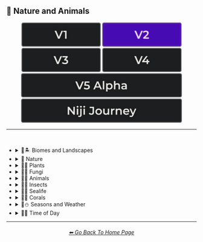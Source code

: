 <h2>🌲 Nature and Animals</h2>

<div align="center">

[<img src="/Images/Repo_Parts/Buttons/Version_Buttons/button_version_V1_inactive.webp?raw=true" alt="MidJourney V1" height="64" />](/Pages/MJ_V1/Style_Pages/Sphere/Nature_and_Animals.md)
[<img src="/Images/Repo_Parts/Buttons/Version_Buttons/button_version_V2_active.webp?raw=true" alt="MidJourney V2" height="64" />](/Pages/MJ_V2/Style_Pages/Sphere/Nature_and_Animals.md)
[<img src="/Images/Repo_Parts/Buttons/Version_Buttons/button_version_V3_inactive.webp?raw=true" alt="MidJourney V3" height="64" />](/Pages/MJ_V3/Style_Pages/Sphere/Nature_and_Animals.md)
[<img src="/Images/Repo_Parts/Buttons/Version_Buttons/button_version_V4_inactive.webp?raw=true" alt="MidJourney V4" height="64" />](/Pages/MJ_V4/Style_Pages/Just_The_Style/Nature_and_Animals.md)
<br>
[<img src="/Images/Repo_Parts/Buttons/Version_Buttons/button_version_V5_Alpha_inactive_half.webp?raw=true" alt="MidJourney V5" height="64" />](/Pages/MJ_V5/Style_Pages/Just_The_Style/Nature_and_Animals.md)
[<img src="/Images/Repo_Parts/Buttons/Version_Buttons/button_version_niji_inactive_half.webp?raw=true" alt="Niji Journey" height="64" />](/Pages/Niji_Journey/Style_Pages/Nature_and_Animals.md)

</div>

<hr>
<br>


- <details><summary>🌲🏝 Biomes and Landscapes</summary><p><div align="center">

	| Biome | Landscape | Surroundings |
	| :-: | :-: | :-: |
	| <img src="/Images/MJ_V2/MidJourney_Styles_(sphere)/Wave_13/sphere_Biome.webp?raw=true" width="256" /> | <img src="/Images/MJ_V2/MidJourney_Styles_(sphere)/Wave_13/sphere_Landscape.webp?raw=true" width="256" /> | <img src="/Images/MJ_V2/MidJourney_Styles_(sphere)/Wave_14/sphere_Surroundings.webp?raw=true" width="256" /> |
	
	<br>
	
	| Setting | Settings |
	| :-: | :-: |
	| <img src="/Images/MJ_V2/MidJourney_Styles_(sphere)/Wave_13/sphere_Setting.webp?raw=true" width="256" /> | <img src="/Images/MJ_V2/MidJourney_Styles_(sphere)/Wave_13/sphere_Settings.webp?raw=true" width="256" /> |
	
	<br>

	| Woodland | Forest | Rainforest |
	| :-: | :-: | :-: |
	| <img src="/Images/MJ_V2/MidJourney_Styles_(sphere)/Wave_11/sphere_Woodland.webp?raw=true" width="256" /> | <img src="/Images/MJ_V2/MidJourney_Styles_(sphere)/Wave_11/sphere_Forest.webp?raw=true" width="256" /> | <img src="/Images/MJ_V2/MidJourney_Styles_(sphere)/Wave_11/sphere_Rainforest.webp?raw=true" width="256" /> |

	<br>

	| Coniferous Forest | Deciduous Forest |
	| :-: | :-: |
	| <img src="/Images/MJ_V2/MidJourney_Styles_(sphere)/Wave_11/sphere_Coniferous_Forest.webp?raw=true" width="256" /> | <img src="/Images/MJ_V2/MidJourney_Styles_(sphere)/Wave_11/sphere_Deciduous_Forest.webp?raw=true" width="256" /> |

	<br>

	| Jungle | Junglecore | Tropical |
	| :-: | :-: | :-: |
	| <img src="/Images/MJ_V2/MidJourney_Styles_(sphere)/Wave_11/sphere_Jungle.webp?raw=true" width="256" /> | <img src="/Images/MJ_V2/MidJourney_Styles_(sphere)/Wave_9/sphere_Junglecore.webp?raw=true" width="256" /> | <img src="/Images/MJ_V2/MidJourney_Styles_(sphere)/Wave_11/sphere_Tropical.webp?raw=true" width="256" /> |

	<br>

	| Thicket | Orchard | Chaparral |
	| :-: | :-: | :-: |
	| <img src="/Images/MJ_V2/MidJourney_Styles_(sphere)/Wave_11/sphere_Thicket.webp?raw=true" width="256" /> | <img src="/Images/MJ_V2/MidJourney_Styles_(sphere)/Wave_11/sphere_Orchard.webp?raw=true" width="256" /> | <img src="/Images/MJ_V2/MidJourney_Styles_(sphere)/Wave_11/sphere_Chaparral.webp?raw=true" width="256" /> |

	<br>

	| Scrubland | Shrubland | Heathland |
	| :-: | :-: | :-: |
	| <img src="/Images/MJ_V2/MidJourney_Styles_(sphere)/Wave_11/sphere_Scrubland.webp?raw=true" width="256" /> | <img src="/Images/MJ_V2/MidJourney_Styles_(sphere)/Wave_11/sphere_Shrubland.webp?raw=true" width="256" /> | <img src="/Images/MJ_V2/MidJourney_Styles_(sphere)/Wave_11/sphere_Heathland.webp?raw=true" width="256" /> |

	<br>

	| Park | Plains | Meadow |
	| :-: | :-: | :-: |
	| <img src="/Images/MJ_V2/MidJourney_Styles_(sphere)/sphere_Park.webp?raw=true" width="256" /> | <img src="/Images/MJ_V2/MidJourney_Styles_(sphere)/Wave_11/sphere_Plains.webp?raw=true" width="256" /> | <img src="/Images/MJ_V2/MidJourney_Styles_(sphere)/Wave_11/sphere_Meadow.webp?raw=true" width="256" /> |

	<br>

	| Grassland | Rangeland | Pasture |
	| :-: | :-: | :-: |
	| <img src="/Images/MJ_V2/MidJourney_Styles_(sphere)/Wave_11/sphere_Grassland.webp?raw=true" width="256" /> | <img src="/Images/MJ_V2/MidJourney_Styles_(sphere)/Wave_11/sphere_Rangeland.webp?raw=true" width="256" /> | <img src="/Images/MJ_V2/MidJourney_Styles_(sphere)/Wave_11/sphere_Pasture.webp?raw=true" width="256" /> |

	<br>

	| Prairie | Steppe |
	| :-: | :-: |
	| <img src="/Images/MJ_V2/MidJourney_Styles_(sphere)/Wave_11/sphere_Prairie.webp?raw=true" width="256" /> | <img src="/Images/MJ_V2/MidJourney_Styles_(sphere)/Wave_11/sphere_Steppe.webp?raw=true" width="256" /> |

	<br>

	| Valley | Foothills |
	| :-: | :-: |
	| <img src="/Images/MJ_V2/MidJourney_Styles_(sphere)/Wave_11/sphere_Valley.webp?raw=true" width="256" /> | <img src="/Images/MJ_V2/MidJourney_Styles_(sphere)/Wave_11/sphere_Foothills.webp?raw=true" width="256" /> |

	<br>

	| Grove | Mangrove |
	| :-: | :-: |
	| <img src="/Images/MJ_V2/MidJourney_Styles_(sphere)/Wave_11/sphere_Grove.webp?raw=true" width="256" /> | <img src="/Images/MJ_V2/MidJourney_Styles_(sphere)/Wave_11/sphere_Mangrove.webp?raw=true" width="256" /> |

	<br>

	| Swamp | Bayou | Bog |
	| :-: | :-: | :-: |
	| <img src="/Images/MJ_V2/MidJourney_Styles_(sphere)/Wave_11/sphere_Swamp.webp?raw=true" width="256" /> | <img src="/Images/MJ_V2/MidJourney_Styles_(sphere)/Wave_11/sphere_Bayou.webp?raw=true" width="256" /> | <img src="/Images/MJ_V2/MidJourney_Styles_(sphere)/Wave_11/sphere_Bog.webp?raw=true" width="256" /> |

	<br>

	| Marsh | Wetland |
	| :-: | :-: |
	| <img src="/Images/MJ_V2/MidJourney_Styles_(sphere)/Wave_11/sphere_Marsh.webp?raw=true" width="256" /> | <img src="/Images/MJ_V2/MidJourney_Styles_(sphere)/Wave_11/sphere_Wetland.webp?raw=true" width="256" /> |

	<br>

	| Muskeg | Fen |
	| :-: | :-: |
	| <img src="/Images/MJ_V2/MidJourney_Styles_(sphere)/Wave_11/sphere_Muskeg.webp?raw=true" width="256" /> | <img src="/Images/MJ_V2/MidJourney_Styles_(sphere)/Wave_11/sphere_Fen.webp?raw=true" width="256" /> |

	<br>

	| Tundra | Glacier |
	| :-: | :-: |
	| <img src="/Images/MJ_V2/MidJourney_Styles_(sphere)/Wave_11/sphere_Tundra.webp?raw=true" width="256" /> | <img src="/Images/MJ_V2/MidJourney_Styles_(sphere)/Wave_11/sphere_Glacier.webp?raw=true" width="256" /> |

	<br>

	| Arctic | Polar |
	| :-: | :-: |
	| <img src="/Images/MJ_V2/MidJourney_Styles_(sphere)/Wave_11/sphere_Arctic.webp?raw=true" width="256" /> | <img src="/Images/MJ_V2/MidJourney_Styles_(sphere)/sphere_Polar.webp?raw=true" width="256" /> |

	<br>

	| Desert | Desertwave | Dunes |
	| :-: | :-: | :-: |
	| <img src="/Images/MJ_V2/MidJourney_Styles_(sphere)/Wave_11/sphere_Desert.webp?raw=true" width="256" /> | <img src="/Images/MJ_V2/MidJourney_Styles_(sphere)/Wave_10/sphere_Desertwave.webp?raw=true" width="256" /> | <img src="/Images/MJ_V2/MidJourney_Styles_(sphere)/Wave_11/sphere_Dunes.webp?raw=true" width="256" /> |

	<br>

	| Savanna | Dryland |
	| :-: | :-: |
	| <img src="/Images/MJ_V2/MidJourney_Styles_(sphere)/Wave_11/sphere_Savanna.webp?raw=true" width="256" /> | <img src="/Images/MJ_V2/MidJourney_Styles_(sphere)/Wave_11/sphere_Dryland.webp?raw=true" width="256" /> |
	
	<br>
	
	| Beach | Mediterranean |
	| :-: | :-: |
	| <img src="/Images/MJ_V2/MidJourney_Styles_(sphere)/Wave_11/sphere_Beach.webp?raw=true" width="256" /> | <img src="/Images/MJ_V2/MidJourney_Styles_(sphere)/sphere_Mediterranean.webp?raw=true" width="256" /> |

	<br>

	| Seaside | Sea | Deep Sea |
	| :-: | :-: | :-: |
	| <img src="/Images/MJ_V2/MidJourney_Styles_(sphere)/sphere_Seaside.webp?raw=true" width="256" /> | <img src="/Images/MJ_V2/MidJourney_Styles_(sphere)/sphere_Sea.webp?raw=true" width="256" /> | <img src="/Images/MJ_V2/MidJourney_Styles_(sphere)/Wave_11/sphere_Deep_Sea.webp?raw=true" width="256" /> |
	
	<br>

	| Ocean | Ocean Grunge | Aquascape |
	| :-: | :-: | :-: |
	| <img src="/Images/MJ_V2/MidJourney_Styles_(sphere)/sphere_Ocean.webp?raw=true" width="256" /> | <img src="/Images/MJ_V2/MidJourney_Styles_(sphere)/Wave_10/sphere_Ocean_Grunge.webp?raw=true" width="256" /> | <img src="/Images/MJ_V2/MidJourney_Styles_(sphere)/sphere_Aquascape.webp?raw=true" width="256" /> |

	<br>

	| Pond | Springs |
	| :-: | :-: |
	| <img src="/Images/MJ_V2/MidJourney_Styles_(sphere)/Wave_12/sphere_Pond.webp?raw=true" width="256" /> | <img src="/Images/MJ_V2/MidJourney_Styles_(sphere)/Wave_14/sphere_Springs.webp?raw=true" width="256" /> |

	<br>

	| River | Lake | Waterfall |
	| :-: | :-: | :-: |
	| <img src="/Images/MJ_V2/MidJourney_Styles_(sphere)/sphere_River.webp?raw=true" width="256" /> | <img src="/Images/MJ_V2/MidJourney_Styles_(sphere)/sphere_Lake.webp?raw=true" width="256" /> | <img src="/Images/MJ_V2/MidJourney_Styles_(sphere)/sphere_Waterfall.webp?raw=true" width="256" /> |

	<br>

	| Coral Reef | Reefwave | Kelp Forest |
	| :-: | :-: | :-: |	
	| <img src="/Images/MJ_V2/MidJourney_Styles_(sphere)/Wave_11/sphere_Coral_Reef.webp?raw=true" width="256" /> | <img src="/Images/MJ_V2/MidJourney_Styles_(sphere)/Wave_9/sphere_Reefwave.webp?raw=true" width="256" /> | <img src="/Images/MJ_V2/MidJourney_Styles_(sphere)/Wave_11/sphere_Kelp_Forest.webp?raw=true" width="256" /> |

	<br>

	| Estuary | Floodplain | Hot Springs |
	| :-: | :-: | :-: |
	| <img src="/Images/MJ_V2/MidJourney_Styles_(sphere)/Wave_11/sphere_Estuary.webp?raw=true" width="256" /> | <img src="/Images/MJ_V2/MidJourney_Styles_(sphere)/Wave_11/sphere_Floodplain.webp?raw=true" width="256" /> | <img src="/Images/MJ_V2/MidJourney_Styles_(sphere)/Wave_11/sphere_Hot_Springs.webp?raw=true" width="256" /> |
	
	<br>

	| Canyon | Mountains | Elevation |
	| :-: | :-: | :-: |
	| <img src="/Images/MJ_V2/MidJourney_Styles_(sphere)/sphere_Canyon.webp?raw=true" width="256" /> | <img src="/Images/MJ_V2/MidJourney_Styles_(sphere)/Wave_10/sphere_Mountains.webp?raw=true" width="256" /> | <img src="/Images/MJ_V2/MidJourney_Styles_(sphere)/Wave_14/sphere_Elevation.webp?raw=true" width="256" /> |

	<br>

	| Crag | Cave |
	| :-: | :-: |
	| <img src="/Images/MJ_V2/MidJourney_Styles_(sphere)/Wave_11/sphere_Crag.webp?raw=true" width="256" /> | <img src="/Images/MJ_V2/MidJourney_Styles_(sphere)/Wave_11/sphere_Cave.webp?raw=true" width="256" /> |

	<br>

	| Volcano | Volcanic |
	| :-: | :-: |
	| <img src="/Images/MJ_V2/MidJourney_Styles_(sphere)/Wave_11/sphere_Volcano.webp?raw=true" width="256" /> | <img src="/Images/MJ_V2/MidJourney_Styles_(sphere)/sphere_Volcanic.webp?raw=true" width="256" /> |

	<br>
	
	| Wasteland |
	| :-: |
	| <img src="/Images/MJ_V2/MidJourney_Styles_(sphere)/sphere_Wasteland.webp?raw=true" width="256" /> |

  </div></p></details>


- <details><summary>🌲 Nature</summary><p><div align="center">

	| Nature | Naturecore | Natural |
	| :-: | :-: | :-: |
	| <img src="/Images/MJ_V2/MidJourney_Styles_(sphere)/Wave_13/sphere_Nature.webp?raw=true" width="256" /> | <img src="/Images/MJ_V2/MidJourney_Styles_(sphere)/sphere_Naturecore.webp?raw=true" width="256" /> | <img src="/Images/MJ_V2/MidJourney_Styles_(sphere)/sphere_Natural.webp?raw=true" width="256" /> |

	<br>

	| Botanical |
	| :-: |
	| <img src="/Images/MJ_V2/MidJourney_Styles_(sphere)/Wave_14/sphere_Botanical.webp?raw=true" width="256" /> |

    <br>

	| Atmosphere | Environment | Ozone |
	| :-: | :-: | :-: |
    | <img src="/Images/MJ_V2/MidJourney_Styles_(sphere)/sphere_Atmosphere.webp?raw=true" width="256" /> | <img src="/Images/MJ_V2/MidJourney_Styles_(sphere)/sphere_Environment.webp?raw=true" width="256" /> | <img src="/Images/MJ_V2/MidJourney_Styles_(sphere)/Wave_14/sphere_Ozone.webp?raw=true" width="256" /> |

	<br>

	| Bloom | Bloomcore | Flowercore |
	| :-: | :-: | :-: |
	| <img src="/Images/MJ_V2/MidJourney_Styles_(sphere)/sphere_bloom.webp?raw=true" width="256" /> | <img src="/Images/MJ_V2/MidJourney_Styles_(sphere)/sphere_Bloomcore.webp?raw=true" width="256" /> | <img src="/Images/MJ_V2/MidJourney_Styles_(sphere)/sphere_Flowercore.webp?raw=true" width="256" /> |

	<br>
	
	| Mosscore | Mushroomcore |
	| :-: | :-: |
	| <img src="/Images/MJ_V2/MidJourney_Styles_(sphere)/sphere_Mosscore.webp?raw=true" width="256" /> | <img src="/Images/MJ_V2/MidJourney_Styles_(sphere)/sphere_Mushroomcore.webp?raw=true" width="256" /> |

	<br>

	| Earthcore | Organic | Lush |
	| :-: | :-: | :-: |
	| <img src="/Images/MJ_V2/MidJourney_Styles_(sphere)/Wave_10/sphere_Earthcore.webp?raw=true" width="256" /> | <img src="/Images/MJ_V2/MidJourney_Styles_(sphere)/Wave_9/sphere_Organic.webp?raw=true" width="256" /> | <img src="/Images/MJ_V2/MidJourney_Styles_(sphere)/Wave_11/sphere_Lush.webp?raw=true" width="256" /> |

	<br>
	
	| Garden | Japanese Garden |
	| :-: | :-: |
	| <img src="/Images/MJ_V2/MidJourney_Styles_(sphere)/Wave_12/sphere_Garden.webp?raw=true" width="256" /> | <img src="/Images/MJ_V2/MidJourney_Styles_(sphere)/Wave_14/sphere_Japanese_Garden.webp?raw=true" width="256" /> |
	
	<br>
	
	| Biopunk | Forestpunk | Groundcore |
	| :-: | :-: | :-: |
	| <img src="/Images/MJ_V2/MidJourney_Styles_(sphere)/sphere_biopunk.webp?raw=true" width="256" /> | <img src="/Images/MJ_V2/MidJourney_Styles_(sphere)/sphere_forestpunk.webp?raw=true" width="256" /> | <img src="/Images/MJ_V2/MidJourney_Styles_(sphere)/Wave_10/sphere_Groundcore.webp?raw=true" width="256" /> |
	
	<br>

	| Icepunk | Frostpunk | Stonepunk |
	| :-: | :-: | :-: |
	| <img src="/Images/MJ_V2/MidJourney_Styles_(sphere)/Wave_9/sphere_Icepunk.webp?raw=true" width="256" /> | <img src="/Images/MJ_V2/MidJourney_Styles_(sphere)/Wave_14/sphere_Frostpunk.webp?raw=true" width="256" /> | <img src="/Images/MJ_V2/MidJourney_Styles_(sphere)/Wave_9/sphere_Stonepunk.webp?raw=true" width="256" /> |

	<br>

	| Creature | Frogcore | Paleocore |
	| :-: | :-: | :-: |
	| <img src="/Images/MJ_V2/MidJourney_Styles_(sphere)/Wave_10/sphere_Creature.webp?raw=true" width="256" /> | <img src="/Images/MJ_V2/MidJourney_Styles_(sphere)/Wave_10/sphere_Frogcore.webp?raw=true" width="256" /> | <img src="/Images/MJ_V2/MidJourney_Styles_(sphere)/Wave_10/sphere_Paleocore.webp?raw=true" width="256" /> |

	<br>

	| Crowcore | Ravencore |
	| :-: | :-: |
	| <img src="/Images/MJ_V2/MidJourney_Styles_(sphere)/Wave_10/sphere_Crowcore.webp?raw=true" width="256" /> | <img src="/Images/MJ_V2/MidJourney_Styles_(sphere)/Wave_10/sphere_Ravencore.webp?raw=true" width="256" /> |
	
	<br>

	| Islandpunk | Seapunk | Selkiecore |
	| :-: | :-: | :-: |
	| <img src="/Images/MJ_V2/MidJourney_Styles_(sphere)/sphere_islandpunk.webp?raw=true" width="256" /> | <img src="/Images/MJ_V2/MidJourney_Styles_(sphere)/sphere_Seapunk.webp?raw=true" width="256" /> | <img src="/Images/MJ_V2/MidJourney_Styles_(sphere)/Wave_10/sphere_Selkiecore.webp?raw=true" width="256" /> |

	<br>
	
	| Underwater | Nautical | Wetcore |
	| :-: | :-: | :-: |
	| <img src="/Images/MJ_V2/MidJourney_Styles_(sphere)/Wave_10/sphere_Underwater.webp?raw=true" width="256" /> | <img src="/Images/MJ_V2/MidJourney_Styles_(sphere)/Wave_9/sphere_Nautical.webp?raw=true" width="256" /> | <img src="/Images/MJ_V2/MidJourney_Styles_(sphere)/Wave_10/sphere_Wetcore.webp?raw=true" width="256" /> |

	<br>

	| Anthropomorphic | Nautical Nonsense |
	| :-: | :-: |
	| <img src="/Images/MJ_V2/MidJourney_Styles_(sphere)/Wave_11/sphere_Anthropomorphic.webp?raw=true" width="256" /> | <img src="/Images/MJ_V2/MidJourney_Styles_(sphere)/Wave_11/sphere_Nautical_Nonsense.webp?raw=true" width="256" /> |

	<br>

	| Solarpunk | Lunarpunk |
	| :-: | :-: |
	| <img src="/Images/MJ_V2/MidJourney_Styles_(sphere)/sphere_solarpunk.webp?raw=true" width="256" /> | <img src="/Images/MJ_V2/MidJourney_Styles_(sphere)/sphere_Lunarpunk.webp?raw=true" width="256" /> |

  </div></p></details>


- <details><summary>🌲🌱 Plants</summary><p><div align="center">

	| Plant | Plants |
	| :-: | :-: |
	| <img src="/Images/MJ_V2/MidJourney_Styles_(sphere)/sphere_Plant.webp?raw=true" width="256" /> | <img src="/Images/MJ_V2/MidJourney_Styles_(sphere)/Wave_13/sphere_Plants.webp?raw=true" width="256" /> |

	<br>

	| Grass | Grassy |
	| :-: | :-: |
	| <img src="/Images/MJ_V2/MidJourney_Styles_(sphere)/sphere_Grass.webp?raw=true" width="256" /> | <img src="/Images/MJ_V2/MidJourney_Styles_(sphere)/sphere_Grassy.webp?raw=true" width="256" /> |
	
	<br>
	
	| Fern | Wheat | Aloe |
	| :-: | :-: | :-: |
	| <img src="/Images/MJ_V2/MidJourney_Styles_(sphere)/Wave_11/sphere_Fern.webp?raw=true" width="256" /> | <img src="/Images/MJ_V2/MidJourney_Styles_(sphere)/Wave_11/sphere_Wheat.webp?raw=true" width="256" /> | <img src="/Images/MJ_V2/MidJourney_Styles_(sphere)/Wave_11/sphere_Aloe.webp?raw=true" width="256" /> |
	
	<br>

	| Flowers | Floral | Vines |
	| :-: | :-: | :-: |
	| <img src="/Images/MJ_V2/MidJourney_Styles_(sphere)/sphere_Flowers.webp?raw=true" width="256" /> | <img src="/Images/MJ_V2/MidJourney_Styles_(sphere)/sphere_Floral.webp?raw=true" width="256" /> | <img src="/Images/MJ_V2/MidJourney_Styles_(sphere)/sphere_Vines.webp?raw=true" width="256" /> |
	
	<br>

	| Tulip | Rose | Lilac |
	| :-: | :-: | :-: |
	| <img src="/Images/MJ_V2/MidJourney_Styles_(sphere)/Wave_9/sphere_Tulip.webp?raw=true" width="256" /> | <img src="/Images/MJ_V2/MidJourney_Styles_(sphere)/Wave_9/sphere_Rose.webp?raw=true" width="256" /> | <img src="/Images/MJ_V2/MidJourney_Styles_(sphere)/Wave_9/sphere_Lilac.webp?raw=true" width="256" /> |

	<br>

	| Dandelion | Daffodil |
	| :-: | :-: |
	| <img src="/Images/MJ_V2/MidJourney_Styles_(sphere)/Wave_9/sphere_Dandelion.webp?raw=true" width="256" /> | <img src="/Images/MJ_V2/MidJourney_Styles_(sphere)/Wave_9/sphere_Daffodil.webp?raw=true" width="256" /> |

	<br>

	| Tree Bark | Branches | Leaves |
	| :-: | :-: | :-: |
	| <img src="/Images/MJ_V2/MidJourney_Styles_(sphere)/sphere_TreeBark.webp?raw=true" width="256" /> | <img src="/Images/MJ_V2/MidJourney_Styles_(sphere)/sphere_Branches.webp?raw=true" width="256" /> | <img src="/Images/MJ_V2/MidJourney_Styles_(sphere)/sphere_Leaves.webp?raw=true" width="256" /> |
	
	<br>
	
	| Pinecone | Acorn | Sapling |
	| :-: | :-: | :-: |
	| <img src="/Images/MJ_V2/MidJourney_Styles_(sphere)/sphere_Pinecone.webp?raw=true" width="256" /> | <img src="/Images/MJ_V2/MidJourney_Styles_(sphere)/sphere_Acorn.webp?raw=true" width="256" /> | <img src="/Images/MJ_V2/MidJourney_Styles_(sphere)/Wave_11/sphere_Sapling.webp?raw=true" width="256" /> |

	<br>
	
	| Moss | Hemp |
	| :-: | :-: |
	| <img src="/Images/MJ_V2/MidJourney_Styles_(sphere)/sphere_Moss.webp?raw=true" width="256" /> | <img src="/Images/MJ_V2/MidJourney_Styles_(sphere)/sphere_Hemp.webp?raw=true" width="256" /> |
	
	<br>

	| Cactus | Bamboo |
	| :-: | :-: |
	| <img src="/Images/MJ_V2/MidJourney_Styles_(sphere)/sphere_Cactus.webp?raw=true" width="256" /> | <img src="/Images/MJ_V2/MidJourney_Styles_(sphere)/sphere_Bamboo.webp?raw=true" width="256" /> |

	<br>
	
	| Straw | Straw-Bale |
	| :-: | :-: |
	| <img src="/Images/MJ_V2/MidJourney_Styles_(sphere)/sphere_Straw.webp?raw=true" width="256" /> | <img src="/Images/MJ_V2/MidJourney_Styles_(sphere)/sphere_Straw-Bale.webp?raw=true" width="256" /> |
	
	<br>
	
	| Hay | Hay-Bale |
	| :-: | :-: |
	| <img src="/Images/MJ_V2/MidJourney_Styles_(sphere)/sphere_Hay.webp?raw=true" width="256" /> | <img src="/Images/MJ_V2/MidJourney_Styles_(sphere)/sphere_Hay-Bale.webp?raw=true" width="256" /> |

	<br>
	
	| Lily Pads | Water Lilies |
	| :-: | :-: |
	| <img src="/Images/MJ_V2/MidJourney_Styles_(sphere)/Wave_11/sphere_Lily_Pads.webp?raw=true" width="256" /> | <img src="/Images/MJ_V2/MidJourney_Styles_(sphere)/Wave_14/sphere_Water_Lilies.webp?raw=true" width="256" /> |

	<br>

	| Kelp | Seaweed |
	| :-: | :-: |
	| <img src="/Images/MJ_V2/MidJourney_Styles_(sphere)/Wave_11/sphere_Kelp.webp?raw=true" width="256" /> | <img src="/Images/MJ_V2/MidJourney_Styles_(sphere)/Wave_11/sphere_Seaweed.webp?raw=true" width="256" /> |

	<br>
	
	| Tendrils |
	| :-: |
	| <img src="/Images/MJ_V2/MidJourney_Styles_(sphere)/Wave_14/sphere_Tendrils.webp?raw=true" width="256" /> |

  </div></p></details>


- <details><summary>🌲🍄 Fungi</summary><p><div align="center">

	| Fungi | Mushroom | Mushrooms |
	| :-: | :-: | :-: |
	| <img src="/Images/MJ_V2/MidJourney_Styles_(sphere)/sphere_Fungi.webp?raw=true" width="256" /> | <img src="/Images/MJ_V2/MidJourney_Styles_(sphere)/sphere_Mushroom.webp?raw=true" width="256" /> | <img src="/Images/MJ_V2/MidJourney_Styles_(sphere)/sphere_Mushrooms.webp?raw=true" width="256" /> |
	
	<br>
	
	| Mycelium | Moldy |
	| :-: | :-: |
	| <img src="/Images/MJ_V2/MidJourney_Styles_(sphere)/sphere_Mycelium.webp?raw=true" width="256" /> | <img src="/Images/MJ_V2/MidJourney_Styles_(sphere)/sphere_Moldy.webp?raw=true" width="256" /> |
	
	<br>
	
	| Clathrus-Ruber | Amanita-Muscaria | Latticed-Stinkhorn |
	| :-: | :-: | :-: |
	| <img src="/Images/MJ_V2/MidJourney_Styles_(sphere)/sphere_Clathrus-Ruber.webp?raw=true" width="256" /> | <img src="/Images/MJ_V2/MidJourney_Styles_(sphere)/sphere_Amanita-Muscaria.webp?raw=true" width="256" /> | <img src="/Images/MJ_V2/MidJourney_Styles_(sphere)/sphere_Latticed-Stinkhorn.webp?raw=true" width="256" /> |
	
	<br>
	
	| Marasmius-Haematocephalus | Entoloma-Hochstetteri | Cyptotrama-Asprata |
	| :-: | :-: | :-: |
	| <img src="/Images/MJ_V2/MidJourney_Styles_(sphere)/sphere_Marasmius-Haematocephalus.webp?raw=true" width="256" /> | <img src="/Images/MJ_V2/MidJourney_Styles_(sphere)/sphere_Entoloma-Hochstetteri.webp?raw=true" width="256" /> | <img src="/Images/MJ_V2/MidJourney_Styles_(sphere)/sphere_Cyptotrama-Asprata.webp?raw=true" width="256" /> |
	
	<br>
	
	| Hygrocybe-Cantharellus | Favolaschia-Calocera | Tremella-Fuciformis |
	| :-: | :-: | :-: |
	| <img src="/Images/MJ_V2/MidJourney_Styles_(sphere)/sphere_Hygrocybe-Cantharellus.webp?raw=true" width="256" /> | <img src="/Images/MJ_V2/MidJourney_Styles_(sphere)/sphere_Favolaschia-Calocera.webp?raw=true" width="256" /> | <img src="/Images/MJ_V2/MidJourney_Styles_(sphere)/sphere_Tremella-Fuciformis.webp?raw=true" width="256" /> |

	
	<br>
	
	| Tremella-Mesenterica | Golden-Scruffy-Collybia | Cystoagaricus-Trisulphuratus |
	| :-: | :-: | :-: |
	| <img src="/Images/MJ_V2/MidJourney_Styles_(sphere)/sphere_Tremella-Mesenterica.webp?raw=true" width="256" /> | <img src="/Images/MJ_V2/MidJourney_Styles_(sphere)/sphere_Golden-Scruffy-Collybia.webp?raw=true" width="256" /> | <img src="/Images/MJ_V2/MidJourney_Styles_(sphere)/sphere_Cystoagaricus-Trisulphuratus.webp?raw=true" width="256" /> |

	<br>
	
	| Clavaria-Zollingeri | Chlorociboria | Mycena Acicula |
	| :-: | :-: | :-: |
	| <img src="/Images/MJ_V2/MidJourney_Styles_(sphere)/sphere_Clavaria-Zollingeri.webp?raw=true" width="256" /> | <img src="/Images/MJ_V2/MidJourney_Styles_(sphere)/sphere_Chlorociboria.webp?raw=true" width="256" /> | <img src="/Images/MJ_V2/MidJourney_Styles_(sphere)/sphere_Mycena-Acicula.webp?raw=true" width="256" /> |
	
	<br>
	
	| Lactarius-Indigo | Laccaria-Amethystina |
	| :-: | :-: |
	| <img src="/Images/MJ_V2/MidJourney_Styles_(sphere)/sphere_Lactarius-Indigo.webp?raw=true" width="256" /> | <img src="/Images/MJ_V2/MidJourney_Styles_(sphere)/sphere_Laccaria-Amethystina.webp?raw=true" width="256" /> |

  </div></p></details>


- <details><summary>🌲🐹 Animals</summary><p><div align="center">

	| Animal | Animals | Mammal |
	| :-: | :-: | :-: |
	| <img src="/Images/MJ_V2/MidJourney_Styles_(sphere)/Wave_13/sphere_Animal.webp?raw=true" width="256" /> | <img src="/Images/MJ_V2/MidJourney_Styles_(sphere)/Wave_13/sphere_Animals.webp?raw=true" width="256" /> | <img src="/Images/MJ_V2/MidJourney_Styles_(sphere)/sphere_Mammal.webp?raw=true" width="256" /> |

	<br>

	| Human | Dragon | Dinosaur |
	| :-: | :-: | :-: |
	| <img src="/Images/MJ_V2/MidJourney_Styles_(sphere)/Wave_11/sphere_Human.webp?raw=true" width="256" /> | <img src="/Images/MJ_V2/MidJourney_Styles_(sphere)/Wave_11/sphere_Dragon.webp?raw=true" width="256" /> | <img src="/Images/MJ_V2/MidJourney_Styles_(sphere)/Wave_14/sphere_Dinosaur.webp?raw=true" width="256" /> |
	
	<br>

	| Dog | Bulldog | Wolf |
	| :-: | :-: | :-: |
	| <img src="/Images/MJ_V2/MidJourney_Styles_(sphere)/sphere_Dog.webp?raw=true" width="256" /> | <img src="/Images/MJ_V2/MidJourney_Styles_(sphere)/sphere_Bulldog.webp?raw=true" width="256" /> | <img src="/Images/MJ_V2/MidJourney_Styles_(sphere)/sphere_Wolf.webp?raw=true" width="256" /> |
	
	<br>
	
	| Cat | Calico |
	| :-: | :-: |
	| <img src="/Images/MJ_V2/MidJourney_Styles_(sphere)/Wave_14/sphere_Cat.webp?raw=true" width="256" /> | <img src="/Images/MJ_V2/MidJourney_Styles_(sphere)/Wave_14/sphere_Calico.webp?raw=true" width="256" /> |
	
	<br>

	| Tiger | Leopard | Lion |
	| :-: | :-: | :-: |
	| <img src="/Images/MJ_V2/MidJourney_Styles_(sphere)/sphere_Tiger.webp?raw=true" width="256" /> | <img src="/Images/MJ_V2/MidJourney_Styles_(sphere)/Wave_14/sphere_Leopard.webp?raw=true" width="256" /> | <img src="/Images/MJ_V2/MidJourney_Styles_(sphere)/sphere_Lion.webp?raw=true" width="256" /> |

	<br>

	| Chihuahua | Corgi | Shih Tzu |
	| :-: | :-: | :-: |
	| <img src="/Images/MJ_V2/MidJourney_Styles_(sphere)/Wave_14/sphere_Chihuahua.webp?raw=true" width="256" /> | <img src="/Images/MJ_V2/MidJourney_Styles_(sphere)/Wave_14/sphere_Corgi.webp?raw=true" width="256" /> | <img src="/Images/MJ_V2/MidJourney_Styles_(sphere)/Wave_14/sphere_Shih_Tzu.webp?raw=true" width="256" /> |
	
	<br>
	
	| Cow | Horse | Zebra |
	| :-: | :-: | :-: |
	| <img src="/Images/MJ_V2/MidJourney_Styles_(sphere)/Wave_11/sphere_Cow.webp?raw=true" width="256" /> | <img src="/Images/MJ_V2/MidJourney_Styles_(sphere)/sphere_Horse.webp?raw=true" width="256" /> | <img src="/Images/MJ_V2/MidJourney_Styles_(sphere)/sphere_Zebra.webp?raw=true" width="256" /> |
	
	<br>
	
	| Deer | Fox |
	| :-: | :-: |
	| <img src="/Images/MJ_V2/MidJourney_Styles_(sphere)/sphere_Deer.webp?raw=true" width="256" /> | <img src="/Images/MJ_V2/MidJourney_Styles_(sphere)/sphere_Fox.webp?raw=true" width="256" /> |
	
	<br>
	
	| Elephant | Giraffe | Kangaroo |
	| :-: | :-: | :-: |
	| <img src="/Images/MJ_V2/MidJourney_Styles_(sphere)/sphere_Elephant.webp?raw=true" width="256" /> | <img src="/Images/MJ_V2/MidJourney_Styles_(sphere)/sphere_Giraffe.webp?raw=true" width="256" /> | <img src="/Images/MJ_V2/MidJourney_Styles_(sphere)/sphere_Kangaroo.webp?raw=true" width="256" /> |
	
	<br>
	
	| Pig | Porcupine |
	| :-: | :-: |
	| <img src="/Images/MJ_V2/MidJourney_Styles_(sphere)/sphere_Pig.webp?raw=true" width="256" /> | <img src="/Images/MJ_V2/MidJourney_Styles_(sphere)/sphere_Porcupine.webp?raw=true" width="256" /> |

	<br>
	
	| Sheep | Goat | Llama |
	| :-: | :-: | :-: |
	| <img src="/Images/MJ_V2/MidJourney_Styles_(sphere)/sphere_Sheep.webp?raw=true" width="256" /> | <img src="/Images/MJ_V2/MidJourney_Styles_(sphere)/sphere_Goat.webp?raw=true" width="256" /> | <img src="/Images/MJ_V2/MidJourney_Styles_(sphere)/Wave_14/sphere_Llama.webp?raw=true" width="256" /> |

	<br>
	
	| Bear | Grizzly Bear |
	| :-: | :-: |
	| <img src="/Images/MJ_V2/MidJourney_Styles_(sphere)/Wave_12/sphere_Bear.webp?raw=true" width="256" /> | <img src="/Images/MJ_V2/MidJourney_Styles_(sphere)/Wave_12/sphere_Grizzly_Bear.webp?raw=true" width="256" /> |

	<br>

	| Panda | Polar Bear |
	| :-: | :-: |
	| <img src="/Images/MJ_V2/MidJourney_Styles_(sphere)/Wave_11/sphere_Panda.webp?raw=true" width="256" /> | <img src="/Images/MJ_V2/MidJourney_Styles_(sphere)/Wave_11/sphere_Polar_Bear.webp?raw=true" width="256" /> |

	<br>
	
	| Monkey | Gorilla |
	| :-: | :-: |
	| <img src="/Images/MJ_V2/MidJourney_Styles_(sphere)/Wave_14/sphere_Monkey.webp?raw=true" width="256" /> | <img src="/Images/MJ_V2/MidJourney_Styles_(sphere)/Wave_14/sphere_Gorilla.webp?raw=true" width="256" /> |
	
	<br>
	
	| Bird | Dove | Parrot |
	| :-: | :-: | :-: |
	| <img src="/Images/MJ_V2/MidJourney_Styles_(sphere)/sphere_Bird.webp?raw=true" width="256" /> | <img src="/Images/MJ_V2/MidJourney_Styles_(sphere)/sphere_Dove.webp?raw=true" width="256" /> | <img src="/Images/MJ_V2/MidJourney_Styles_(sphere)/sphere_Parrot.webp?raw=true" width="256" /> |

	<br>
	
	| Crow | Eagle | Owl |
	| :-: | :-: | :-: |
	| <img src="/Images/MJ_V2/MidJourney_Styles_(sphere)/sphere_Crow.webp?raw=true" width="256" /> | <img src="/Images/MJ_V2/MidJourney_Styles_(sphere)/sphere_Eagle.webp?raw=true" width="256" /> | <img src="/Images/MJ_V2/MidJourney_Styles_(sphere)/sphere_Owl.webp?raw=true" width="256" /> |
	
	<br>
	
	| Flamingo | Peacock |
	| :-: | :-: |
	| <img src="/Images/MJ_V2/MidJourney_Styles_(sphere)/sphere_Flamingo.webp?raw=true" width="256" /> | <img src="/Images/MJ_V2/MidJourney_Styles_(sphere)/sphere_Peacock.webp?raw=true" width="256" /> |

	<br>
	
	| Duck | Goose | Turkey |
	| :-: | :-: | :-: |
	| <img src="/Images/MJ_V2/MidJourney_Styles_(sphere)/Wave_14/sphere_Duck.webp?raw=true" width="256" /> | <img src="/Images/MJ_V2/MidJourney_Styles_(sphere)/Wave_14/sphere_Goose.webp?raw=true" width="256" /> | <img src="/Images/MJ_V2/MidJourney_Styles_(sphere)/Wave_14/sphere_Turkey.webp?raw=true" width="256" /> |

	<br>
	
	| Guinea Pig | Capybara |
	| :-: | :-: |
	| <img src="/Images/MJ_V2/MidJourney_Styles_(sphere)/Wave_14/sphere_Guinea_Pig.webp?raw=true" width="256" /> | <img src="/Images/MJ_V2/MidJourney_Styles_(sphere)/Wave_14/sphere_Capybara.webp?raw=true" width="256" /> |

	<br>
	
	| Rabbit | Squirrel |
	| :-: | :-: |
	| <img src="/Images/MJ_V2/MidJourney_Styles_(sphere)/sphere_Rabbit.webp?raw=true" width="256" /> | <img src="/Images/MJ_V2/MidJourney_Styles_(sphere)/sphere_Squirrel.webp?raw=true" width="256" /> |
	
	<br>
	
	| Reptile | Snake |
	| :-: | :-: |
	| <img src="/Images/MJ_V2/MidJourney_Styles_(sphere)/sphere_Reptile.webp?raw=true" width="256" /> | <img src="/Images/MJ_V2/MidJourney_Styles_(sphere)/sphere_Snake.webp?raw=true" width="256" /> |
	
	<br>
	
	| Frog | Toad |
	| :-: | :-: |
	| <img src="/Images/MJ_V2/MidJourney_Styles_(sphere)/sphere_Frog.webp?raw=true" width="256" /> | <img src="/Images/MJ_V2/MidJourney_Styles_(sphere)/sphere_Toad.webp?raw=true" width="256" /> |
	
	<br>
	
	| Fish | Penguin |
	| :-: | :-: |
	| <img src="/Images/MJ_V2/MidJourney_Styles_(sphere)/sphere_Fish.webp?raw=true" width="256" /> | <img src="/Images/MJ_V2/MidJourney_Styles_(sphere)/sphere_Penguin.webp?raw=true" width="256" /> |

	<br>
	
	| Pegasus | Minotaur |
	| :-: | :-: |
	| <img src="/Images/MJ_V2/MidJourney_Styles_(sphere)/Wave_14/sphere_Pegasus.webp?raw=true" width="256" /> | <img src="/Images/MJ_V2/MidJourney_Styles_(sphere)/Wave_14/sphere_Minotaur.webp?raw=true" width="256" /> |

  </div></p></details>


- <details><summary>🌲🦋 Insects</summary><p><div align="center">

	| Worms | Earthworm | Sandworm |
	| :-: | :-: | :-: |
	| <img src="/Images/MJ_V2/MidJourney_Styles_(sphere)/Wave_11/sphere_Worms.webp?raw=true" width="256" /> | <img src="/Images/MJ_V2/MidJourney_Styles_(sphere)/sphere_Earthworm.webp?raw=true" width="256" /> | <img src="/Images/MJ_V2/MidJourney_Styles_(sphere)/Wave_14/sphere_Sandworm.webp?raw=true" width="256" /> |

	<br>

	| Caterpillar | Butterfly |
	| :-: | :-: |
	| <img src="/Images/MJ_V2/MidJourney_Styles_(sphere)/Wave_11/sphere_Caterpillar.webp?raw=true" width="256" /> | <img src="/Images/MJ_V2/MidJourney_Styles_(sphere)/Wave_11/sphere_Butterfly.webp?raw=true" width="256" /> |

	<br>
	
	| Ant | Bee | Grasshopper |
	| :-: | :-: | :-: |
	| <img src="/Images/MJ_V2/MidJourney_Styles_(sphere)/sphere_Ant.webp?raw=true" width="256" /> | <img src="/Images/MJ_V2/MidJourney_Styles_(sphere)/sphere_Bee.webp?raw=true" width="256" /> | <img src="/Images/MJ_V2/MidJourney_Styles_(sphere)/sphere_Grasshopper.webp?raw=true" width="256" /> |

  </div></p></details>


- <details><summary>🌲🦞 Sealife</summary><p><div align="center">

	| Sealife |
	| :-: |
	| <img src="/Images/MJ_V2/MidJourney_Styles_(sphere)/Wave_13/sphere_Sealife.webp?raw=true" width="256" /> |
	
	<br>

	| Jellyfish |
	| :-: |
	| <img src="/Images/MJ_V2/MidJourney_Styles_(sphere)/sphere_Jellyfish.webp?raw=true" width="256" /> |

	<br>
	
	| Fish | Zebrafish |
	| :-: | :-: |
	| <img src="/Images/MJ_V2/MidJourney_Styles_(sphere)/Wave_14/sphere_Fish.webp?raw=true" width="256" /> | <img src="/Images/MJ_V2/MidJourney_Styles_(sphere)/Wave_14/sphere_Zebrafish.webp?raw=true" width="256" /> |
	
	<br>
	
	| Whale | Shark |
	| :-: | :-: |
	| <img src="/Images/MJ_V2/MidJourney_Styles_(sphere)/Wave_14/sphere_Whale.webp?raw=true" width="256" /> | <img src="/Images/MJ_V2/MidJourney_Styles_(sphere)/Wave_14/sphere_Shark.webp?raw=true" width="256" /> |
	
	<br>
	
	| Turtle |
	| :-: |
	| <img src="/Images/MJ_V2/MidJourney_Styles_(sphere)/Wave_14/sphere_Turtle.webp?raw=true" width="256" /> |

	<br>
	
	| Clam | Oyster |
	| :-: | :-: |
	| <img src="/Images/MJ_V2/MidJourney_Styles_(sphere)/sphere_Clam.webp?raw=true" width="256" /> | <img src="/Images/MJ_V2/MidJourney_Styles_(sphere)/sphere_Oyster.webp?raw=true" width="256" /> |

	<br>
	
	| Sea Anemone | Sea Urchin |
	| :-: | :-: |
	| <img src="/Images/MJ_V2/MidJourney_Styles_(sphere)/Wave_9/sphere_Sea_Anemone.webp?raw=true" width="256" /> | <img src="/Images/MJ_V2/MidJourney_Styles_(sphere)/Wave_9/sphere_Sea_Urchin.webp?raw=true" width="256" /> |

	<br>

	| Crinoid |
	| :-: |
	| <img src="/Images/MJ_V2/MidJourney_Styles_(sphere)/Wave_9/sphere_Crinoid.webp?raw=true" width="256" /> |

	<br>
	
	| Fish-Eye | Blue-Pinkgill |
	| :-: | :-: |
	| <img src="/Images/MJ_V2/MidJourney_Styles_(sphere)/sphere_fish-eye.webp?raw=true" width="256" /> | <img src="/Images/MJ_V2/MidJourney_Styles_(sphere)/sphere_Blue-Pinkgill.webp?raw=true" width="256" /> |

  </div></p></details>



- <details><summary>🌲🐙 Corals</summary><p><div align="center">

	| Coral |
	| :-: |
	| <img src="/Images/MJ_V2/MidJourney_Styles_(sphere)/Wave_13/sphere_Coral.webp?raw=true" width="256" /> |
	
	<br>

	| Madrepora-Oculata | Zoanthid |
	| :-: | :-: |
	| <img src="/Images/MJ_V2/MidJourney_Styles_(sphere)/Wave_9/sphere_Madrepora-Oculata.webp?raw=true" width="256" /> | <img src="/Images/MJ_V2/MidJourney_Styles_(sphere)/Wave_9/sphere_Zoanthid.webp?raw=true" width="256" /> |

	<br>

	| Corynactis-Californica | Euphylliidae |
	| :-: | :-: |
	| <img src="/Images/MJ_V2/MidJourney_Styles_(sphere)/Wave_9/sphere_Corynactis-Californica.webp?raw=true" width="256" /> | <img src="/Images/MJ_V2/MidJourney_Styles_(sphere)/Wave_9/sphere_Euphylliidae.webp?raw=true" width="256" /> |

	<br>

	| Corynactis-Annulata | Caulastraea-Furcata |
	| :-: | :-: |
	| <img src="/Images/MJ_V2/MidJourney_Styles_(sphere)/Wave_9/sphere_Corynactis-Annulata.webp?raw=true" width="256" /> | <img src="/Images/MJ_V2/MidJourney_Styles_(sphere)/Wave_9/sphere_Caulastraea-Furcata.webp?raw=true" width="256" /> |

	<br>

	| Ricordea | Acropora-Secale |
	| :-: | :-: |
	| <img src="/Images/MJ_V2/MidJourney_Styles_(sphere)/Wave_9/sphere_Ricordea.webp?raw=true" width="256" /> | <img src="/Images/MJ_V2/MidJourney_Styles_(sphere)/Wave_9/sphere_Acropora-Secale.webp?raw=true" width="256" /> |

	<br>

	| Corynactis | Favites-Halicora | Favites-Pentagona |
	| :-: | :-: | :-: |
	| <img src="/Images/MJ_V2/MidJourney_Styles_(sphere)/Wave_9/sphere_Corynactis.webp?raw=true" width="256" /> | <img src="/Images/MJ_V2/MidJourney_Styles_(sphere)/Wave_9/sphere_Favites-Halicora.webp?raw=true" width="256" /> | <img src="/Images/MJ_V2/MidJourney_Styles_(sphere)/Wave_9/sphere_Favites-Pentagona.webp?raw=true" width="256" /> |

	<br>

	| Tubastraea-Faulkneri | Pseudodiploria-Strigosa |
	| :-: | :-: |
	| <img src="/Images/MJ_V2/MidJourney_Styles_(sphere)/Wave_9/sphere_Tubastraea-Faulkneri.webp?raw=true" width="256" /> | <img src="/Images/MJ_V2/MidJourney_Styles_(sphere)/Wave_9/sphere_Pseudodiploria-Strigosa.webp?raw=true" width="256" /> |

	<br>

	| Euphyllia-Ancora | Euphyllia-Divisa | Euphyllia-Glabrescens |
	| :-: | :-: | :-: |
	| <img src="/Images/MJ_V2/MidJourney_Styles_(sphere)/Wave_9/sphere_Euphyllia-Ancora.webp?raw=true" width="256" /> | <img src="/Images/MJ_V2/MidJourney_Styles_(sphere)/Wave_9/sphere_Euphyllia-Divisa.webp?raw=true" width="256" /> | <img src="/Images/MJ_V2/MidJourney_Styles_(sphere)/Wave_9/sphere_Euphyllia-Glabrescens.webp?raw=true" width="256" /> |

  </div></p></details>


- <details><summary>🌲⛄ Seasons and Weather</summary><p><div align="center">

	| Seasons | Spring | Summer |
	| :-: | :-: | :-: |
	| <img src="/Images/MJ_V2/MidJourney_Styles_(sphere)/sphere_Seasons.webp?raw=true" width="256" /> | <img src="/Images/MJ_V2/MidJourney_Styles_(sphere)/sphere_Spring.webp?raw=true" width="256" /> | <img src="/Images/MJ_V2/MidJourney_Styles_(sphere)/sphere_Summer.webp?raw=true" width="256" /> |
	
	<br>
	
	| Autumn | Winter |
	| :-: | :-: |
	| <img src="/Images/MJ_V2/MidJourney_Styles_(sphere)/sphere_Autumn.webp?raw=true" width="256" /> | <img src="/Images/MJ_V2/MidJourney_Styles_(sphere)/sphere_Winter.webp?raw=true" width="256" /> |

	<br>
	
	| Weather | Weathercore | Overcast |
	| :-: | :-: | :-: |
	| <img src="/Images/MJ_V2/MidJourney_Styles_(sphere)/Wave_13/sphere_Weather.webp?raw=true" width="256" /> | <img src="/Images/MJ_V2/MidJourney_Styles_(sphere)/Wave_10/sphere_Weathercore.webp?raw=true" width="256" /> | <img src="/Images/MJ_V2/MidJourney_Styles_(sphere)/Wave_10/sphere_Overcast.webp?raw=true" width="256" /> |

	<br>
	
	| Breeze | Wind |
	| :-: | :-: |
	| <img src="/Images/MJ_V2/MidJourney_Styles_(sphere)/Wave_11/sphere_Breeze.webp?raw=true" width="256" /> | <img src="/Images/MJ_V2/MidJourney_Styles_(sphere)/Wave_11/sphere_Wind.webp?raw=true" width="256" /> |

	<br>

    | Rain | Downpour |
    | :-: | :-: |
    | <img src="/Images/MJ_V2/MidJourney_Styles_(sphere)/sphere_Rain.webp?raw=true" width="256" /> | <img src="/Images/MJ_V2/MidJourney_Styles_(sphere)/Wave_11/sphere_Downpour.webp?raw=true" width="256" /> |

	<br>

	| Sleet | Snow | Hail |
	| :-: | :-: | :-: |
	| <img src="/Images/MJ_V2/MidJourney_Styles_(sphere)/sphere_Sleet.webp?raw=true" width="256" /> | <img src="/Images/MJ_V2/MidJourney_Styles_(sphere)/sphere_Snow.webp?raw=true" width="256" /> | <img src="/Images/MJ_V2/MidJourney_Styles_(sphere)/sphere_Hail.webp?raw=true" width="256" /> |

	<br>

	| Lightning | Lightning Bolt |
	| :-: | :-: |
	| <img src="/Images/MJ_V2/MidJourney_Styles_(sphere)/sphere_Lightning.webp?raw=true" width="256" /> | <img src="/Images/MJ_V2/MidJourney_Styles_(sphere)/Wave_9/sphere_Lightning_Bolt.webp?raw=true" width="256" /> |

	<br>

	| Lightningwave | Thunderbolt |
	| :-: | :-: |
	| <img src="/Images/MJ_V2/MidJourney_Styles_(sphere)/Wave_10/sphere_Lightningwave.webp?raw=true" width="256" /> | <img src="/Images/MJ_V2/MidJourney_Styles_(sphere)/sphere_Thunderbolt.webp?raw=true" width="256" /> |
	
	<br>

    | Hurricane | Tornado | Microburst |
    | :-: | :-: | :-: |
    | <img src="/Images/MJ_V2/MidJourney_Styles_(sphere)/sphere_Hurricane.webp?raw=true" width="256" /> | <img src="/Images/MJ_V2/MidJourney_Styles_(sphere)/sphere_Tornado.webp?raw=true" width="256" /> | <img src="/Images/MJ_V2/MidJourney_Styles_(sphere)/Wave_11/sphere_Microburst.webp?raw=true" width="256" /> |

	<br>

    | Storm | Stormy |
    | :-: | :-: |
    | <img src="/Images/MJ_V2/MidJourney_Styles_(sphere)/sphere_Storm.webp?raw=true" width="256" /> | <img src="/Images/MJ_V2/MidJourney_Styles_(sphere)/sphere_Stormy.webp?raw=true" width="256" /> |

	<br>

	| Sandstorm |
	| :-: |
	| <img src="/Images/MJ_V2/MidJourney_Styles_(sphere)/sphere_Sandstorm.webp?raw=true" width="256" /> |

	<br>

	| Heat | Heatwave | Eruption |
	| :-: | :-: | :-: |
	| <img src="/Images/MJ_V2/MidJourney_Styles_(sphere)/Wave_11/sphere_Heat.webp?raw=true" width="256" /> | <img src="/Images/MJ_V2/MidJourney_Styles_(sphere)/Wave_10/sphere_Heatwave.webp?raw=true" width="256" /> | <img src="/Images/MJ_V2/MidJourney_Styles_(sphere)/sphere_Eruption.webp?raw=true" width="256" /> |

	<br>
	
	| Tsunami | Flood | Flooded |
	| :-: | :-: | :-: |
	| <img src="/Images/MJ_V2/MidJourney_Styles_(sphere)/Wave_11/sphere_Tsunami.webp?raw=true" width="256" /> | <img src="/Images/MJ_V2/MidJourney_Styles_(sphere)/Wave_11/sphere_Flood.webp?raw=true" width="256" /> | <img src="/Images/MJ_V2/MidJourney_Styles_(sphere)/Wave_11/sphere_Flooded.webp?raw=true" width="256" /> |

	<br>

	| Frozen-in-Time Photograph |
	| :-: |
	| <img src="/Images/MJ_V2/MidJourney_Styles_(sphere)/sphere_frozen-in-timephotograph.webp?raw=true" width="256" /> |

  </div></p></details>


- <details><summary>🌲🌞 Time of Day</summary><p><div align="center">

	| Morning | Midday | Day |
	| :-: | :-: | :-: |
	| <img src="/Images/MJ_V2/MidJourney_Styles_(sphere)/sphere_Morning.webp?raw=true" width="256" /> | <img src="/Images/MJ_V2/MidJourney_Styles_(sphere)/sphere_Midday.webp?raw=true" width="256" /> | <img src="/Images/MJ_V2/MidJourney_Styles_(sphere)/Wave_13/sphere_Day.webp?raw=true" width="256" /> |

	<br>

	| Noon | Afternoon |
	| :-: | :-: |
	| <img src="/Images/MJ_V2/MidJourney_Styles_(sphere)/sphere_Noon.webp?raw=true" width="256" /> | <img src="/Images/MJ_V2/MidJourney_Styles_(sphere)/sphere_Afternoon.webp?raw=true" width="256" /> |

	<br>

	| Dusk | Night |
	| :-: | :-: |
	| <img src="/Images/MJ_V2/MidJourney_Styles_(sphere)/sphere_Dusk.webp?raw=true" width="256" /> | <img src="/Images/MJ_V2/MidJourney_Styles_(sphere)/sphere_Night.webp?raw=true" width="256" /> |

	<br>

	| Midnight | Twilight | Dawn |
	| :-: | :-: | :-: |
	| <img src="/Images/MJ_V2/MidJourney_Styles_(sphere)/sphere_Midnight.webp?raw=true" width="256" /> | <img src="/Images/MJ_V2/MidJourney_Styles_(sphere)/sphere_Twilight.webp?raw=true" width="256" /> | <img src="/Images/MJ_V2/MidJourney_Styles_(sphere)/sphere_Dawn.webp?raw=true" width="256" /> |

  </div></p></details>


<hr><!--------------->
<div align="center">
<h6><a href="/README.md">⬅ Go Back To Home Page</a></h6>
</div>